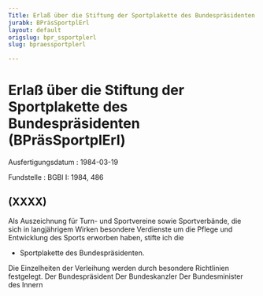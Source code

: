 ```yaml
---
Title: Erlaß über die Stiftung der Sportplakette des Bundespräsidenten
jurabk: BPräsSportplErl
layout: default
origslug: bpr_ssportplerl
slug: bpraessportplerl

---
```


# Erlaß über die Stiftung der Sportplakette des Bundespräsidenten (BPräsSportplErl)

Ausfertigungsdatum
:   1984-03-19

Fundstelle
:   BGBl I: 1984, 486



## (XXXX)

Als Auszeichnung für Turn- und Sportvereine sowie Sportverbände, die
sich in langjährigem Wirken besondere Verdienste um die Pflege und
Entwicklung des Sports erworben haben, stifte ich die

*   Sportplakette des Bundespräsidenten.



Die Einzelheiten der Verleihung werden durch besondere Richtlinien
festgelegt.
Der Bundespräsident
Der Bundeskanzler
Der Bundesminister des Innern

